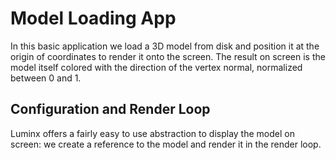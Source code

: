 # Model Loading App
In this basic application we load a 3D model from disk and position it at the origin of coordinates to render it onto the screen. The result on screen is the model itself colored with the direction of the vertex normal, normalized between 0 and 1.

## Configuration and Render Loop
Luminx offers a fairly easy to use abstraction to display the model on screen: we create a reference to the model and render it in the render loop.
